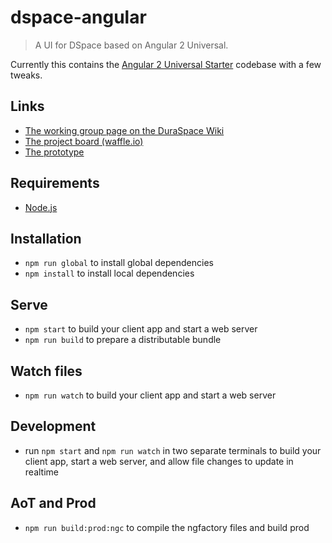 
# dspace-angular
> A UI for DSpace based on Angular 2 Universal.

Currently this contains the [Angular 2 Universal Starter](https://github.com/angular/universal-starter) codebase with a few tweaks.

## Links
- [The working group page on the DuraSpace Wiki](https://wiki.duraspace.org/display/DSPACE/DSpace+7+UI+Working+Group)
- [The project board (waffle.io)](https://waffle.io/DSpace/dspace-angular)
- [The prototype](https://github.com/DSpace-Labs/angular2-ui-prototype)

## Requirements
 - [Node.js](https://nodejs.org/)

## Installation
- `npm run global` to install global dependencies
- `npm install` to install local dependencies

## Serve
- `npm start` to build your client app and start a web server
- `npm run build` to prepare a distributable bundle

## Watch files
- `npm run watch` to build your client app and start a web server

## Development
- run `npm start` and `npm run watch` in two separate terminals to build your client app, start a web server, and allow file changes to update in realtime

## AoT and Prod
- `npm run build:prod:ngc` to compile the ngfactory files and build prod
